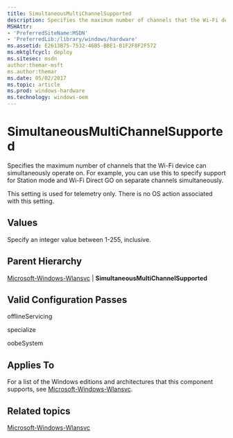 ```yaml
---
title: SimultaneousMultiChannelSupported
description: Specifies the maximum number of channels that the Wi-Fi device can simultaneously operate on. For example, you can use this to specify support for Station mode and Wi-Fi Direct GO on separate channels simultaneously.
MSHAttr:
- 'PreferredSiteName:MSDN'
- 'PreferredLib:/library/windows/hardware'
ms.assetid: E2613B75-7532-46B5-BBE1-B1F2F8F2F572
ms.mktglfcycl: deploy
ms.sitesec: msdn
author:themar-msft
ms.author:themar
ms.date: 05/02/2017
ms.topic: article
ms.prod: windows-hardware
ms.technology: windows-oem
---
```


# SimultaneousMultiChannelSupported


Specifies the maximum number of channels that the Wi-Fi device can simultaneously operate on. For example, you can use this to specify support for Station mode and Wi-Fi Direct GO on separate channels simultaneously.

This setting is used for telemetry only. There is no OS action associated with this setting.

## Values


Specify an integer value between 1-255, inclusive.

## Parent Hierarchy


[Microsoft-Windows-Wlansvc](microsoft-windows-wlansvc.md) | **SimultaneousMultiChannelSupported**

## Valid Configuration Passes


offlineServicing

specialize

oobeSystem

## Applies To


For a list of the Windows editions and architectures that this component supports, see [Microsoft-Windows-Wlansvc](microsoft-windows-wlansvc.md).

## Related topics


[Microsoft-Windows-Wlansvc](microsoft-windows-wlansvc.md)

 

 







